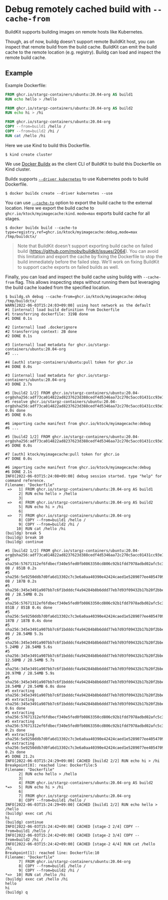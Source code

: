 # Debug remotely cached build with `--cache-from`

BuildKit supports building images on remote hosts like Kubernetes.

Though, as of now, buildg doesn't support remote BuildKit host, you can inspect that remote build from the build cache.
BuildKit can emit the build cache to the remote location (e.g. registry).
Buildg can load and inspect the remote build cache.

## Example

Example Dockerfile:

```dockerfile
FROM ghcr.io/stargz-containers/ubuntu:20.04-org AS build1
RUN echo hello > /hello

FROM ghcr.io/stargz-containers/ubuntu:20.04-org AS build2
RUN echo hi > /hi

FROM ghcr.io/stargz-containers/ubuntu:20.04-org
COPY --from=build1 /hello /
COPY --from=build2 /hi /
RUN cat /hello /hi
```

Here we use Kind to build this Dockerfile.

```
$ kind create cluster
```

We use [Docker Buildx](https://github.com/docker/buildx) as the client CLI of BuildKit to build this Dockerfile on Kind cluster.

Buildx supports [`--driver kubernetes`](https://docs.docker.com/engine/reference/commandline/buildx_create/#driver) to use Kubernetes pods to build Dockerfile.

```
$ docker buildx create --driver kubernetes --use
```

You can use [`--cache-to`](https://docs.docker.com/engine/reference/commandline/buildx_build/#cache-to) option to export the build cache to the external location.
Here we export the build cache to `ghcr.io/ktock/myimagecache:kind`.
`mode=max` exports build cache for all stages.

```
$ docker buildx build --cache-to type=registry,ref=ghcr.io/ktock/myimagecache:debug,mode=max /tmp/buildctx/
```

> Note that BuildKit doesn't support exporting build cache on failed build (https://github.com/moby/buildkit/issues/2064).
> You can avoid this limitation and export the cache by fixing the Dockerfile to stop the build immediately before the failed step.
> We'll work on fixing BuildKit to support cache exports on failed builds as well.

Finally, you can load and inspect the build cache using buildg with `--cache-from` flag.
This allows inspecting steps without running them but leveraging the build cache loaded from the specified location.

```console
$ buildg.sh debug --cache-from=ghcr.io/ktock/myimagecache:debug /tmp/buildctx/
WARN[2022-06-03T15:24:03+09:00] using host network as the default            
#1 [internal] load build definition from Dockerfile
#1 transferring dockerfile: 319B done
#1 DONE 0.1s

#2 [internal] load .dockerignore
#2 transferring context: 2B done
#2 DONE 0.1s

#3 [internal] load metadata for ghcr.io/stargz-containers/ubuntu:20.04-org
#3 ...

#4 [auth] stargz-containers/ubuntu:pull token for ghcr.io
#4 DONE 0.0s

#3 [internal] load metadata for ghcr.io/stargz-containers/ubuntu:20.04-org
#3 DONE 2.7s

#5 [build2 1/2] FROM ghcr.io/stargz-containers/ubuntu:20.04-org@sha256:adf73ca014822ad8237623d388cedf4d5346aa72c270c5acc01431cc93e18e2d
#5 resolve ghcr.io/stargz-containers/ubuntu:20.04-org@sha256:adf73ca014822ad8237623d388cedf4d5346aa72c270c5acc01431cc93e18e2d 0.0s done
#5 DONE 0.0s

#6 importing cache manifest from ghcr.io/ktock/myimagecache:debug
#6 ...

#5 [build2 1/2] FROM ghcr.io/stargz-containers/ubuntu:20.04-org@sha256:adf73ca014822ad8237623d388cedf4d5346aa72c270c5acc01431cc93e18e2d
#5 DONE 0.0s

#7 [auth] ktock/myimagecache:pull token for ghcr.io
#7 DONE 0.0s

#6 importing cache manifest from ghcr.io/ktock/myimagecache:debug
#6 DONE 2.1s
INFO[2022-06-03T15:24:08+09:00] debug session started. type "help" for command reference. 
Filename: "Dockerfile"
 =>   1| FROM ghcr.io/stargz-containers/ubuntu:20.04-org AS build1
      2| RUN echo hello > /hello
      3| 
 =>   4| FROM ghcr.io/stargz-containers/ubuntu:20.04-org AS build2
      5| RUN echo hi > /hi
      6| 
 =>   7| FROM ghcr.io/stargz-containers/ubuntu:20.04-org
      8| COPY --from=build1 /hello /
      9| COPY --from=build2 /hi /
     10| RUN cat /hello /hi
(buildg) break 5
(buildg) break 10
(buildg) continue

#5 [build2 1/2] FROM ghcr.io/stargz-containers/ubuntu:20.04-org@sha256:adf73ca014822ad8237623d388cedf4d5346aa72c270c5acc01431cc93e18e2d
#5 sha256:57671312ef6fdbecf340e5fed0fb0863350cd806c92b1fdd7978adbd02afc5c3 0B / 851B 0.2s
#5 sha256:5e9250ddb7d0fa6d13302c7c3e6a0aa40390e42424caed1e5289077ee4054709 0B / 187B 0.2s
#5 sha256:345e3491a907bb7c6f1bdddcf4a94284b8b6ddd77eb7d93f09432b17b20f2bbe 0B / 28.54MB 0.2s
#5 sha256:57671312ef6fdbecf340e5fed0fb0863350cd806c92b1fdd7978adbd02afc5c3 851B / 851B 0.4s done
#5 sha256:5e9250ddb7d0fa6d13302c7c3e6a0aa40390e42424caed1e5289077ee4054709 187B / 187B 0.4s done
#5 sha256:345e3491a907bb7c6f1bdddcf4a94284b8b6ddd77eb7d93f09432b17b20f2bbe 0B / 28.54MB 5.3s
#5 sha256:345e3491a907bb7c6f1bdddcf4a94284b8b6ddd77eb7d93f09432b17b20f2bbe 5.24MB / 28.54MB 5.6s
#5 sha256:345e3491a907bb7c6f1bdddcf4a94284b8b6ddd77eb7d93f09432b17b20f2bbe 12.58MB / 28.54MB 5.7s
#5 sha256:345e3491a907bb7c6f1bdddcf4a94284b8b6ddd77eb7d93f09432b17b20f2bbe 20.97MB / 28.54MB 5.9s
#5 sha256:345e3491a907bb7c6f1bdddcf4a94284b8b6ddd77eb7d93f09432b17b20f2bbe 28.54MB / 28.54MB 6.0s done
#5 extracting sha256:345e3491a907bb7c6f1bdddcf4a94284b8b6ddd77eb7d93f09432b17b20f2bbe
#5 extracting sha256:345e3491a907bb7c6f1bdddcf4a94284b8b6ddd77eb7d93f09432b17b20f2bbe 0.6s done
#5 extracting sha256:57671312ef6fdbecf340e5fed0fb0863350cd806c92b1fdd7978adbd02afc5c3
#5 extracting sha256:57671312ef6fdbecf340e5fed0fb0863350cd806c92b1fdd7978adbd02afc5c3 0.2s done
#5 extracting sha256:5e9250ddb7d0fa6d13302c7c3e6a0aa40390e42424caed1e5289077ee4054709
#5 extracting sha256:5e9250ddb7d0fa6d13302c7c3e6a0aa40390e42424caed1e5289077ee4054709 0.2s done
#5 DONE 21.2s
INFO[2022-06-03T15:24:29+09:00] CACHED [build2 2/2] RUN echo hi > /hi        
Breakpoint[0]: reached line: Dockerfile:5
Filename: "Dockerfile"
      2| RUN echo hello > /hello
      3| 
      4| FROM ghcr.io/stargz-containers/ubuntu:20.04-org AS build2
*=>   5| RUN echo hi > /hi
      6| 
      7| FROM ghcr.io/stargz-containers/ubuntu:20.04-org
      8| COPY --from=build1 /hello /
INFO[2022-06-03T15:24:29+09:00] CACHED [build1 2/2] RUN echo hello > /hello  
(buildg) exec cat /hi
hi
(buildg) continue
INFO[2022-06-03T15:24:42+09:00] CACHED [stage-2 2/4] COPY --from=build1 /hello / 
INFO[2022-06-03T15:24:42+09:00] CACHED [stage-2 3/4] COPY --from=build2 /hi / 
INFO[2022-06-03T15:24:42+09:00] CACHED [stage-2 4/4] RUN cat /hello /hi      
Breakpoint[1]: reached line: Dockerfile:10
Filename: "Dockerfile"
      7| FROM ghcr.io/stargz-containers/ubuntu:20.04-org
      8| COPY --from=build1 /hello /
      9| COPY --from=build2 /hi /
*=>  10| RUN cat /hello /hi
(buildg) exec cat /hello /hi
hello
hi
(buildg) q
```
